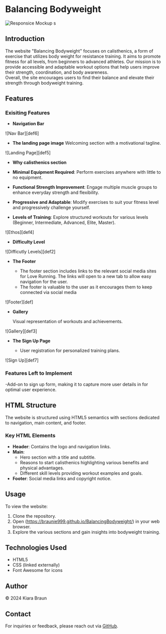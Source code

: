 # Balancing Bodyweight

![Responsice Mockup](https://github.com/braunie999/BalancingBodyweight/../main/assets/images/buggeresponsive-display.png)
s

## Introduction

The website "Balancing Bodyweight" focuses on calisthenics, a form of exercise that utilizes body weight for resistance training. It aims to promote fitness for all levels, from beginners to advanced athletes. Our mission is to provide accessible and adaptable workout options that help users improve their strength, coordination, and body awareness.  
Overall, the site encourages users to find their balance and elevate their strength through bodyweight training.

## Features

### Exisiting Features

- __Navigation Bar__

![Nav Bar][def6]

- __The landing page image__
Welcoming section with a motivational tagline.  

![Landing Page][def5]

- __Why calisthenics section__

- __Minimal Equipment Required__: Perform exercises anywhere with little to no equipment.  
- __Functional Strength Improvement__: Engage multiple muscle groups to enhance everyday strength and flexibility.  
- __Progressive and Adaptable__: Modify exercises to suit your fitness level and progressively challenge yourself.  
- __Levels of Training__: Explore structured workouts for various levels (Beginner, Intermediate, Advanced, Elite, Master).  

![Ethos][def4]

- __Difficulty Level__

![Difficutly Levels][def2]

- __The Footer__

  - The footer section includes links to the relevant social media sites for Love Running. The links will open to a new tab to allow easy navigation for the user.
  - The footer is valuable to the user as it encourages them to keep connected via social media

![Footer][def]

- __Gallery__

  Visual representation of workouts and achievements.  

![Gallery][def3]

- __The Sign Up Page__

  - User registration for personalized training plans.  

![Sign Up][def7]

### Features Left to Implement

-Add-on to sign up form, making it to capture more user details in for optimal user experience.


## HTML Structure  

The website is structured using HTML5 semantics with sections dedicated to navigation, main content, and footer.  

### Key HTML Elements  

- __Header__: Contains the logo and navigation links.  
- __Main__:  
  - Hero section with a title and subtitle.  
  - Reasons to start calisthenics highlighting various benefits and physical advantages.  
  - Different skill levels providing workout examples and goals.  
- __Footer__: Social media links and copyright notice.  

## Usage  

To view the website:  

1. Clone the repository.  
2. Open (<https://braunie999.github.io/BalancingBodyweight/>) in your web browser.  
3. Explore the various sections and gain insights into bodyweight training.  

## Technologies Used  

- HTML5  
- CSS (linked externally)  
- Font Awesome for icons  

## Author  

© 2024 Kiara Braun  

## Contact  

For inquiries or feedback, please reach out via [GitHub](https://github.com/braunie999).  
